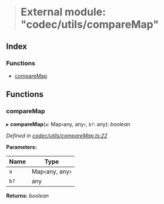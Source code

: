 > # External module: "codec/utils/compareMap"

## Index

### Functions

* [compareMap](_codec_utils_comparemap_.md#comparemap)

## Functions

###  compareMap

▸ **compareMap**(`a`: Map‹any, any›, `b?`: any): *boolean*

*Defined in [codec/utils/compareMap.ts:22](https://github.com/polkadot-js/api/blob/bc3d21b/packages/types/src/codec/utils/compareMap.ts#L22)*

**Parameters:**

Name | Type |
------ | ------ |
`a` | Map‹any, any› |
`b?` | any |

**Returns:** *boolean*